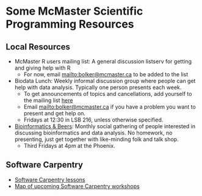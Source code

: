 Some McMaster Scientific Programming Resources
==============================================

Local Resources
---------------

* McMaster R users mailing list: A general discussion listserv for getting and
giving help with R
	* For now, email <mailto:bolker@mcmaster.ca> to be added to the list
* Biodata Lunch: Weekly informal discussion group where people can get help with
data analysis.  Typically one person presents each week.
	* To get announcements of topics and cancellations, add yourself to the
	mailing list
	[here](https://mailman.mcmaster.ca/mailman/listinfo/biodatalunch-l)
	* Email <mailto:bolker@mcmaster.ca> if you have a problem you want to present and get help
	on.
	* Fridays at 12:30 in LSB 216, unless otherwise specified.
* [Bioinformatics &amp;
Beers](https://www.meetup.com/McMaster-Bioinformatics-Meet-Up/): Monthly social
gathering of people interested in discussing bioinformatics and data analysis.
No homework, no presenting, just get together with like-minding folk and talk
shop. 
	* Third Fridays at 4pm at the Phoenix.

Software Carpentry
------------------

* [Software Carpentry lessons](https://software-carpentry.org/lessons/)
* [Map of upcoming Software Carpentry
workshops](https://software-carpentry.org/workshops/)

